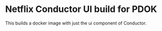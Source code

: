 Netflix Conductor UI build for PDOK
===================================

This builds a docker image with just the ui component of Conductor.
